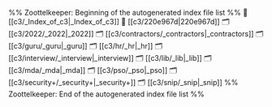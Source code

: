 %% Zoottelkeeper: Beginning of the autogenerated index file list  %%
📄 [[c3/_Index_of_c3|_Index_of_c3]]
📄 [[c3/220e967d|220e967d]]
🗂️ [[c3/2022/_2022|_2022]]
🗂️ [[c3/contractors/_contractors|_contractors]]
🗂️ [[c3/guru/_guru|_guru]]
🗂️ [[c3/hr/_hr|_hr]]
🗂️ [[c3/interview/_interview|_interview]]
🗂️ [[c3/lib/_lib|_lib]]
🗂️ [[c3/mda/_mda|_mda]]
🗂️ [[c3/pso/_pso|_pso]]
🗂️ [[c3/security+/_security+|_security+]]
🗂️ [[c3/snip/_snip|_snip]]
%% Zoottelkeeper: End of the autogenerated index file list  %%

